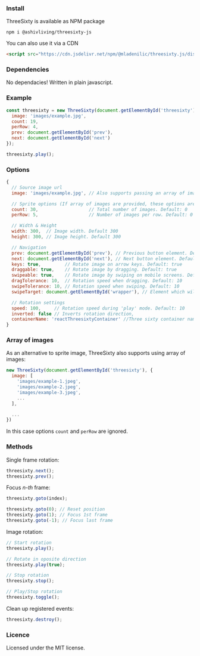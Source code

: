 
### Install
ThreeSixty is available as NPM package
```
npm i @ashivliving/threesixty-js
```

You can also use it via a CDN
```html
<script src="https://cdn.jsdelivr.net/npm/@mladenilic/threesixty.js/dist/threesixty.js"></script>
```


### Dependencies
No dependacies! Written in plain javascript.

### Example

```js
const threesixty = new ThreeSixty(document.getElementById('threesixty'), {
  image: 'images/example.jpg',
  count: 19,
  perRow: 4,
  prev: document.getElementById('prev'),
  next: document.getElementById('next')
});

threesixty.play();
```
### Options

```js
{
  // Source image url
  image: 'images/example.jpg', // Also supports passing an array of images

  // Sprite options (If array of images are provided, these options are ignored)
  count: 30,                   // Total number of images. Default: 0
  perRow: 5,                   // Number of images per row. Default: 0

  // Width & Height
  width: 300,  // Image width. Default 300
  height: 300, // Image height. Default 300

  // Navigation
  prev: document.getElementById('prev'), // Previous button element. Default: null
  next: document.getElementById('next'), // Next button element. Default: null
  keys: true,         // Rotate image on arrow keys. Default: true
  draggable: true,    // Rotate image by dragging. Default: true
  swipeable: true,    // Rotate image by swiping on mobile screens. Default: true
  dragTolerance: 10,  // Rotation speed when dragging. Default: 10
  swipeTolerance: 10, // Rotation speed when swiping. Default: 10
  swipeTarget: document.getElementById('wrapper'), // Element which will listen for drag/swipe events. Default: Image container

  // Rotation settings
  speed: 100,     // Rotation speed during 'play' mode. Default: 10
  inverted: false // Inverts rotation direction,
  containerName: 'reactThreesixtyContainer' //Three sixty container name
}
```

### Array of images
As an alternative to sprite image, ThreeSixty also supports using array of images:
```js
new ThreeSixty(document.getElementById('threesixty'), {
  image: [
    'images/example-1.jpeg',
    'images/example-2.jpeg',
    'images/example-3.jpeg',
    ...
  ],

  ...
})
```
In this case options `count` and `perRow` are ignored.

### Methods

Single frame rotation:
```js
threesixty.next(); 
threesixty.prev(); 
```

Focus *n-th* frame:
```js
threesixty.goto(index);

threesixty.goto(0); // Reset position
threesixty.goto(1); // Focus 1st frame
threesixty.goto(-1); // Focus last frame
```

Image rotation:
```js
// Start rotation
threesixty.play();

// Rotate in oposite direction
threesixty.play(true);

// Stop rotation
threesixty.stop();

// Play/Stop rotation
threesixty.toggle();
```

Clean up registered events:
```js
threesixty.destroy();
```

### Licence

Licensed under the MIT license.
